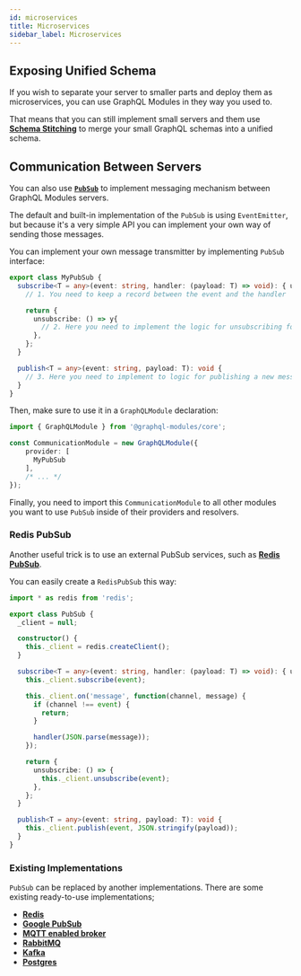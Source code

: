 ```yaml
---
id: microservices
title: Microservices
sidebar_label: Microservices
---
```


## Exposing Unified Schema

If you wish to separate your server to smaller parts and deploy them as microservices, you can use GraphQL Modules in they way you used to.

That means that you can still implement small servers and them use **[Schema Stitching](https://www.apollographql.com/docs/graphql-tools/schema-stitching.html)** to merge your small GraphQL schemas into a unified schema.

## Communication Between Servers

You can also use **[`PubSub`](https://www.apollographql.com/docs/apollo-server/features/subscriptions.html#PubSub-Implementations)** to implement messaging mechanism between GraphQL Modules servers.

The default and built-in implementation of the `PubSub` is using `EventEmitter`, but because it's a very simple API you can implement your own way of sending those messages.

You can implement your own message transmitter by implementing `PubSub` interface:

```typescript
export class MyPubSub {
  subscribe<T = any>(event: string, handler: (payload: T) => void): { unsubscribe: () => void } {
    // 1. You need to keep a record between the event and the handler

    return {
      unsubscribe: () => y{
        // 2. Here you need to implement the logic for unsubscribing for the event
      },
    };
  }

  publish<T = any>(event: string, payload: T): void {
    // 3. Here you need to implement to logic for publishing a new message
  }
}
```

Then, make sure to use it in a `GraphQLModule` declaration:

```typescript
import { GraphQLModule } from '@graphql-modules/core';

const CommunicationModule = new GraphQLModule({
    provider: [
      MyPubSub
    ],
    /* ... */
});
```

Finally, you need to import this `CommunicationModule` to all other modules you want to use `PubSub` inside of their providers and resolvers.

### Redis PubSub

Another useful trick is to use an external PubSub services, such as **[Redis PubSub](https://redis.io/topics/pubsub)**.

You can easily create a `RedisPubSub` this way:

```typescript
import * as redis from 'redis';

export class PubSub {
  _client = null;

  constructor() {
    this._client = redis.createClient();
  }

  subscribe<T = any>(event: string, handler: (payload: T) => void): { unsubscribe: () => void } {
    this._client.subscribe(event);

    this._client.on('message', function(channel, message) {
      if (channel !== event) {
        return;
      }

      handler(JSON.parse(message));
    });

    return {
      unsubscribe: () => {
        this._client.unsubscribe(event);
      },
    };
  }

  publish<T = any>(event: string, payload: T): void {
    this._client.publish(event, JSON.stringify(payload));
  }
}
```

### Existing Implementations

`PubSub` can be replaced by another implementations. There are some existing ready-to-use implementations;

- **[Redis](https://github.com/davidyaha/graphql-redis-subscriptions)**
- **[Google PubSub](https://github.com/axelspringer/graphql-google-pubsub)**
- **[MQTT enabled broker](https://github.com/davidyaha/graphql-mqtt-subscriptions)**
- **[RabbitMQ](https://github.com/cdmbase/graphql-rabbitmq-subscriptions)**
- **[Kafka](https://github.com/ancashoria/graphql-kafka-subscriptions)**
- **[Postgres](https://github.com/GraphQLCollege/graphql-postgres-subscriptions)**
